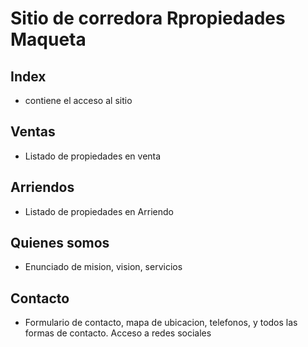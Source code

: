 # Sitio de corredora Rpropiedades Maqueta

## Index
* contiene el acceso al sitio 
## Ventas
* Listado de propiedades en venta
## Arriendos
* Listado de propiedades en Arriendo
## Quienes somos
* Enunciado de mision, vision, servicios
## Contacto
* Formulario de contacto, mapa de ubicacion, telefonos, y todos las formas de contacto.
Acceso a redes sociales


